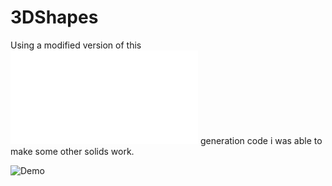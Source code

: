 # 3DShapes
Using a modified version of this ![torus](a1k0n.net/2021/01/13/optimizing-donut.html) generation code i was able to make some other solids work.

![Demo](Demo.gif)

